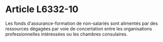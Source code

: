 # Article L6332-10

Les fonds d'assurance-formation de non-salariés sont alimentés par des ressources dégagées par voie de concertation entre les organisations professionnelles intéressées ou les chambres consulaires.